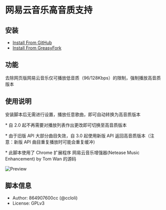 # 网易云音乐高音质支持

## 安装
- [Install From GitHub](https://github.com/FirefoxBar/userscript/raw/master/163_Music_HTML5_Player/163_Music_HTML5_Player.user.js)
- [Install From GreasyFork](https://greasyfork.org/zh-CN/scripts/10582/)

## 功能
去除网页版网易云音乐仅可播放低音质（96/128Kbps）的限制，强制播放高音质版本

## 使用说明
安装脚本后无需进行设置，播放任意歌曲，即可自动转换为高音质版本

\* 自 2.0 起不再需要对播放列表作出更改即可切换至高音质版本

\* 由于旧版 API 大部分曲目失效，自 3.0 起使用新版 API 返回高音质版本（注意：新版 API 曲目重复播放时可能会重复缓冲）

\* 此脚本使用了 Chrome 扩展程序 网易云音乐增强器(Netease Music Enhancement) by Tom Wan 的源码

![Preview](https://i.minus.com/iGjRe2lrYTQWl.png)

## 脚本信息
- Author: 864907600cc (@ccloli)
- License: GPLv3